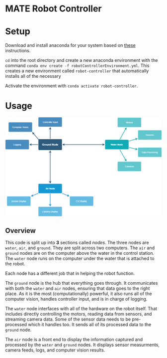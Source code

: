 # **MATE Robot Controller**

# Setup

Download and install anaconda for your system based on [these](https://docs.conda.io/projects/conda/en/latest/user-guide/install/) instructions.

`cd` into the root directory and create a new anaconda environment with the command `conda env create -f robotControllerEnvironment.yml`. This creates a new environment called `robot-controller` that automatically installs all of the necessary

Activate the environment with `conda activate robot-controller`.

# Usage
![Flowchart showing the air ground and water nodes](README/overview.png)
## Overview

This code is split up into **3** sections called *nodes*. The three nodes are `water`, `air`, and `ground`. They are split across two computers. The `air` and `ground` nodes are on the computer above the water in the control station. The `water` node runs on the computer under the water that is attached to the robot.

Each node has a different job that in helping the robot function.

The `ground` node is the hub that everything goes through. It communicates with both the `water` and `air` nodes, ensuring that data goes to the right place. As it is the most (computationally) powerful, it also runs all of the computer vision, handles controller input, and is in charge of logging.

The `water` node interfaces with all of the hardware on the robot itself. That includes directly controlling the motors, reading data from sensors, and streaming camera data. Some of the sensor data needs to be pre-processed which it handles too. It sends all of its processed data to the `ground` node.

The `air` node is a front end to display the information captured and processed by the `water` and `ground` nodes. It displays sensor measurments, camera feeds, logs, and computer vision results.

